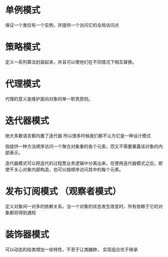 # 单例模式
保证一个类仅有一个实例，并提供一个访问它的全局访问点

# 策略模式
定义一系列算法封装起来，并且可以使他们在不同情况下相互替换。

# 代理模式
代理的意义是维护面向对象的单一职责原则。

# 迭代器模式
绝大多数语言都内置了迭代器 所以很多时候我们都不认为它是一种设计模式

指提供一种方法顺序访问一个聚合对象重的各个元素，而又不需要暴露该对象的内部表示。

迭代器模式可以把迭代的过程葱业务逻辑中分离出来，在使用迭代器模式之后，即使不关心对象内部构造，也可以按顺序访问其中的每个元素。
# 发布订阅模式 （观察者模式）
定义对象间一对多的依赖关系，当一个对象的状态发生改变时，所有依赖于它的对象都将得到通知

# 装饰器模式
可以动态的给类增加一些特性，不至于让类臃肿， 实现组合优于继承
